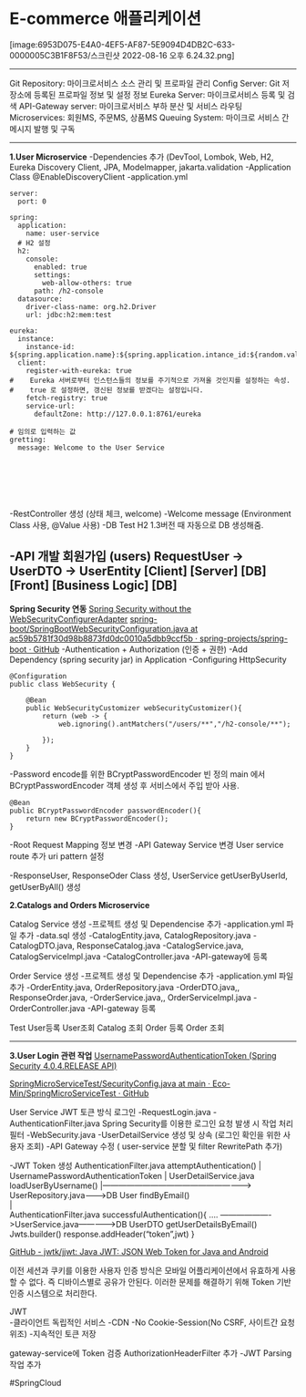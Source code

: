 # E-commerce 애플리케이션


[image:6953D075-E4A0-4EF5-AF87-5E9094D4DB2C-633-0000005C3B1F8F53/스크린샷 2022-08-16 오후 6.24.32.png]

---

Git Repository: 마이크로서비스 소스 관리 및 프로파일 관리
Config Server: Git 저장소에 등록된 프로파일 정보 및 설정 정보
Eureka Server: 마이크로서비스 등록 및 검색
API-Gateway server: 마이크로서비스 부하 분산 및 서비스 라우팅
Microservices: 회원MS, 주문MS, 상품MS
Queuing System: 마이크로 서비스 간 메시지 발행 및 구독

---
**1.User Microservice**
-Dependencies 추가 (DevTool, Lombok, Web, H2, Eureka Discovery Client, JPA, Modelmapper, jakarta.validation
-Application Class @EnableDiscoveryClient 
-application.yml
```
server:
  port: 0

spring:
  application:
    name: user-service
  # H2 설정
  h2:
    console:
      enabled: true
      settings:
        web-allow-others: true
      path: /h2-console
  datasource:
    driver-class-name: org.h2.Driver
    url: jdbc:h2:mem:test

eureka:
  instance:
    instance-id: ${spring.application.name}:${spring.application.intance_id:${random.value}}
  client:
    register-with-eureka: true
#    Eureka 서버로부터 인스턴스들의 정보를 주기적으로 가져올 것인지를 설정하는 속성.
#    true 로 설정하면, 갱신된 정보를 받겠다는 설정입니다.
    fetch-registry: true
    service-url:
      defaultZone: http://127.0.0.1:8761/eureka

# 임의로 입력하는 값
gretting:
  message: Welcome to the User Service







```

-RestController 생성 (상태 체크, welcome)
-Welcome message
 (Environment Class 사용, @Value 사용)
-DB Test H2 1.3버전 때 자동으로 DB 생성해줌.

-API 개발
  회원가입 (users)
 RequestUser -> UserDTO -> UserEntity
[Client]			[Server]			[DB]
[Front]			[Business Logic] 	[DB]
---
**Spring Security 연동**
[Spring Security without the WebSecurityConfigurerAdapter](https://spring.io/blog/2022/02/21/spring-security-without-the-websecurityconfigureradapter)
[spring-boot/SpringBootWebSecurityConfiguration.java at ac59b5781f30d98b8873fd0dc0010a5dbb9ccf5b · spring-projects/spring-boot · GitHub](https://github.com/spring-projects/spring-boot/blob/ac59b5781f30d98b8873fd0dc0010a5dbb9ccf5b/spring-boot-project/spring-boot-autoconfigure/src/main/java/org/springframework/boot/autoconfigure/security/servlet/SpringBootWebSecurityConfiguration.java#L99-L105)
-Authentication + Authorization (인증 + 권한)
-Add Dependency (spring security jar) in Application 
-Configuring HttpSecurity
```
@Configuration
public class WebSecurity {

    @Bean
    public WebSecurityCustomizer webSecurityCustomizer(){
        return (web -> {
            web.ignoring().antMatchers("/users/**","/h2-console/**");

        });
    }
}

```

-Password encode를 위한 BCryptPasswordEncoder 빈 정의
  main 에서 BCryptPasswordEncoder 객체 생성 후 서비스에서 주입 받아 사용.
```
@Bean
public BCryptPasswordEncoder passwordEncoder(){
    return new BCryptPasswordEncoder();
}

```

-Root Request Mapping 정보 변경
-API Gateway Service 변경 User service route 추가
	uri pattern 설정

-ResponseUser, ResponseOder Class 생성, 
 UserService getUserByUserId,  getUserByAll() 생성


**2.Catalogs and Orders Microservice**

Catalog Service 생성
-프로젝트 생성 및 Dependencise 추가 
-application.yml 파일 추가
-data.sql 생성
-CatalogEntity.java, CatalogRepository.java
-CatalogDTO.java, ResponseCatalog.java
-CatalogService.java, CatalogServiceImpl.java
-CatalogController.java 
-API-gateway에 등록

Order Service 생성
-프로젝트 생성 및 Dependencise 추가 
-application.yml 파일 추가
-OrderEntity.java, OrderRepository.java
-OrderDTO.java,, ResponseOrder.java,
-OrderService.java,, OrderServiceImpl.java
-OrderController.java
-API-gateway 등록


Test
User등록
User조회
Catalog 조회
Order 등록
Order 조회

---
**3.User Login 관련 작업**
[UsernamePasswordAuthenticationToken (Spring Security 4.0.4.RELEASE API)](https://docs.spring.io/spring-security/site/docs/4.0.x/apidocs/org/springframework/security/authentication/UsernamePasswordAuthenticationToken.html)

[SpringMicroServiceTest/SecurityConfig.java at main · Eco-Min/SpringMicroServiceTest · GitHub](https://github.com/Eco-Min/SpringMicroServiceTest/blob/main/user-service/src/main/java/com/example/userservice/security/SecurityConfig.java)

User Service JWT 토큰 방식 로그인
-RequestLogin.java
-AuthenticationFilter.java
Spring Security를 이용한 로그인 요청 발생 시 작업 처리 필터
-WebSecurity.java
-UserDetailService 생성 및 상속 (로그인 확인을 위한 사용자 조회)
-API Gateway 수정 ( user-service 분할 및 filter RewritePath 추가)

-JWT Token 생성
AuthenticationFilter.java
	attemptAuthentication()
		|
UsernamePasswordAuthenticationToken
		|
UserDetailService.java
	loadUserByUsername()
		|———————————————————> UserRepository.java———>DB
		User						findByEmail()	
		|							
AuthenticationFilter.java
	successfulAuthentication(){
	….					——————->UserService.java—————>DB
		UserDTO					getUserDetailsByEmail()
	Jwts.builder()
	response.addHeader(“token”,jwt) 
	}

[GitHub - jwtk/jjwt: Java JWT: JSON Web Token for Java and Android](https://github.com/jwtk/jjwt#jws-create-key)


이전 세션과 쿠키를 이용한 사용자 인증 방식은 모바일 어플리케이션에서 유효하게 사용할 수 없다. 즉 디바이스별로 공유가 안된다.
이러한 문제를 해결하기 위해 Token 기반 인증 시스템으로 처리한다.

JWT	 
-클라이언트 독립적인 서비스
-CDN
-No Cookie-Session(No CSRF, 사이트간 요청 위조)
-지속적인 토큰 저장

gateway-service에 Token 검증 AuthorizationHeaderFilter  추가
-JWT  Parsing 작업 추가
























#SpringCloud


